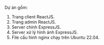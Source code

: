Dự án gồm:

1. Trang client ReactJS.
2. Trang admin ReactJS.
3. Server chính ExpressJS.
4. Server xử lý hình ảnh ExpressJS.
5. File cấu hình nginx chạy trên Ubuntu 22.04.
